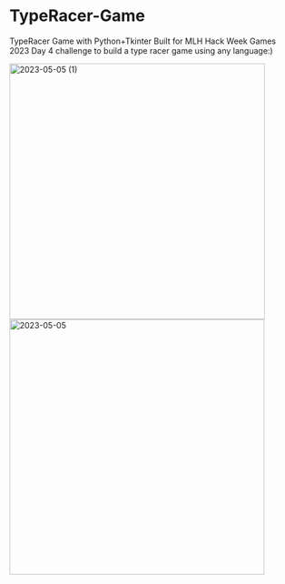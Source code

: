 # TypeRacer-Game
TypeRacer Game with Python+Tkinter
Built for MLH Hack Week Games 2023 Day 4 challenge to build a type racer game using any language:)


<img width="450" alt="2023-05-05 (1)" src="https://github.com/kanchanrai7/TypeRacer-Game/assets/114416916/b15d5e6c-da5d-4803-be4c-4d6b11a6f9d7">

<img width="449" alt="2023-05-05" src="https://github.com/kanchanrai7/TypeRacer-Game/assets/114416916/f8c47833-bda9-4a42-8d94-ee9bde222082">
